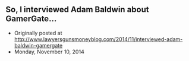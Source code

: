 ## So, I interviewed Adam Baldwin about GamerGate...

 * Originally posted at http://www.lawyersgunsmoneyblog.com/2014/11/interviewed-adam-baldwin-gamergate
 * Monday, November 10, 2014

 
